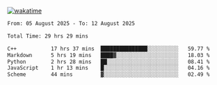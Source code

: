 [![wakatime](https://wakatime.com/badge/user/ef685785-b2de-4416-b5c6-df540c453238.svg)](https://wakatime.com/@ef685785-b2de-4416-b5c6-df540c453238)

<!--START_SECTION:waka-->

```txt
From: 05 August 2025 - To: 12 August 2025

Total Time: 29 hrs 29 mins

C++           17 hrs 37 mins  ███████████████░░░░░░░░░░   59.77 %
Markdown      5 hrs 19 mins   ████▓░░░░░░░░░░░░░░░░░░░░   18.03 %
Python        2 hrs 28 mins   ██░░░░░░░░░░░░░░░░░░░░░░░   08.41 %
JavaScript    1 hr 13 mins    █░░░░░░░░░░░░░░░░░░░░░░░░   04.16 %
Scheme        44 mins         ▓░░░░░░░░░░░░░░░░░░░░░░░░   02.49 %
```

<!--END_SECTION:waka-->

